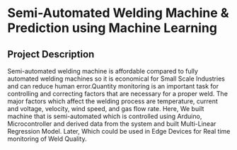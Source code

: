 # Semi-Automated Welding Machine & Prediction using Machine Learning

## Project Description
Semi-automated welding machine is affordable compared to fully automated welding machines so it is economical for Small Scale Industries and can reduce human error.Quantity monitoring is an important task for controlling and correcting factors that are necessary for a proper weld. The major factors which affect the welding process are temperature, current and voltage, velocity, wind speed, and gas flow rate.
Here, We built machine that is semi-automated which is controlled using Arduino, Microcontroller and derived data from the system and built Multi-Linear Regression Model. Later, Which could be used in Edge Devices for Real time monitoring of Weld Quality.
